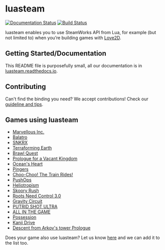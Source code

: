 # luasteam
[![Documentation Status](https://readthedocs.org/projects/luasteam/badge/?version=stable)](https://luasteam.readthedocs.io/en/stable/?badge=stable)
[![Build Status](https://app.travis-ci.com/uspgamedev/luasteam.svg?branch=master)](https://app.travis-ci.com/uspgamedev/luasteam)

luasteam enables you to use SteamWorks API from Lua, for example (but not limited to) when you’re building games with [Love2D](https://love2d.org/).

## Getting Started/Documentation

This README file is purposefully small, all our documentation is in [luasteam.readthedocs.io](https://luasteam.readthedocs.io).

## Contributing

Can't find the binding you need? We accept contributions! Check our [guideline and tips](CONTRIBUTING.md).

## Games using luasteam
- [Marvellous Inc.](https://store.steampowered.com/app/827940/Marvellous_Inc/)
- [Balatro](https://store.steampowered.com/app/2379780/Balatro/)
- [SNKRX](https://store.steampowered.com/app/915310/SNKRX/)
- [Terraforming Earth](https://store.steampowered.com/app/1029220/Terraforming_Earth/)
- [Brawl Quest](https://store.steampowered.com/app/871940/BrawlQuest/)
- [Prologue for a Vacant Kingdom](https://store.steampowered.com/app/1040490/Prologue_for_a_Vacant_Kingdom/)
- [Ocean's Heart](https://store.steampowered.com/app/1393750/Oceans_Heart/)
- [Pingers](https://store.steampowered.com/app/1442410/Pingers/)
- [Choo-Choo! The Train Rides!](https://store.steampowered.com/app/743920/ChooChoo_The_Train_Rides/)
- [PushOps](https://store.steampowered.com/app/1705610/PushOps/)
- [Heliotropism](https://store.steampowered.com/app/1653100/Heliotropism/)
- [Skoory Rush](https://store.steampowered.com/app/2399810/Skoory_Rush/)
- [Roots Need Control 3.0](https://store.steampowered.com/app/2425570/Roots_Need_Control_30/)
- [Gravity Circuit](https://store.steampowered.com/app/858710/Gravity_Circuit/)
- [PUTRID SHOT ULTRA](https://store.steampowered.com/app/2053360/PUTRID_SHOT_ULTRA/)
- [ALL IN THE GAME](https://store.steampowered.com/app/2346780/ALL_IN_THE_GAME/)
- [Possession](https://store.steampowered.com/app/629340/Possession/)
- [Kanji Drive](https://store.steampowered.com/app/2219640/Kanji_Drive/)
- [Descent from Arkov's tower Prologue](https://store.steampowered.com/app/2688600/Descent_from_Arkovs_tower_Prologue/)


Does your game also use luasteam? Let us know [here](https://github.com/uspgamedev/luasteam/issues/16) and we can add it to the list too.
